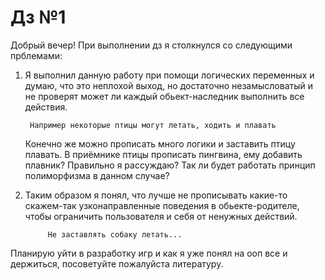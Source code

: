# Дз №1
Добрый вечер! При выполнении дз я столкнулся со следующими прблемами:
1. Я выполнил данную работу при помощи логических переменных и думаю, что это неплохой выход, но достаточно незамысловатый и не проверят может ли каждый обьект-наследник выполнить все действия.
           
        Например некоторые птицы могут летать, ходить и плавать
    Конечно же можно прописать много логики и заставить птицу плавать.
    В приёмнике птицы прописать пингвина, ему добавить плавник? Правильно я рассуждаю? Так ли будет работать принцип полиморфизма в данном случае?

2. Таким образом я понял, что лучше не прописывать какие-то скажем-так узконаправленные поведения в обьекте-родителе, чтобы ограничить пользователя и себя от ненужных действий.

            Не заставлять собаку летать...

 Планирую уйти в разработку игр и как я уже понял на ооп все и держиться, посоветуйте пожалуйста литературу.